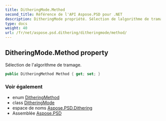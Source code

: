 ```yaml
---
title: DitheringMode.Method
second_title: Référence de l'API Aspose.PSD pour .NET
description: DitheringMode propriété. Sélection de lalgorithme de tramage.
type: docs
weight: 40
url: /fr/net/aspose.psd.dithering/ditheringmode/method/
---
```

## DitheringMode.Method property

Sélection de l'algorithme de tramage.

```csharp
public DitheringMethod Method { get; set; }
```

### Voir également

* enum [DitheringMethod](../../../aspose.psd/ditheringmethod/)
* class [DitheringMode](../)
* espace de noms [Aspose.PSD.Dithering](../../ditheringmode/)
* Assemblée [Aspose.PSD](../../../)


